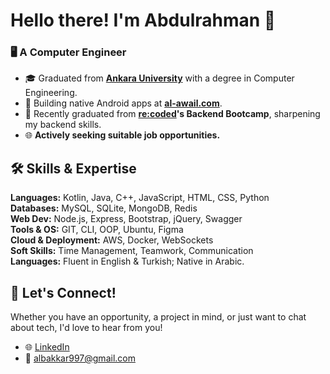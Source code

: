 # Hello there! I'm Abdulrahman 👋

### 🖥️ A Computer Engineer

- 🎓 Graduated from **[Ankara University](https://www.ankara.edu.tr/en/)** with a degree in Computer Engineering.
- 📱 Building native Android apps at **[al-awail.com](https://www.al-awail.com)**.
- 🚀 Recently graduated from **[re:coded](https://www.re-coded.com/)'s Backend Bootcamp**, sharpening my backend skills.
- 🌐 **Actively seeking suitable job opportunities.**

## 🛠️ Skills & Expertise

**Languages:** Kotlin, Java, C++, JavaScript, HTML, CSS, Python  
**Databases:** MySQL, SQLite, MongoDB, Redis  
**Web Dev:** Node.js, Express, Bootstrap, jQuery, Swagger  
**Tools & OS:** GIT, CLI, OOP, Ubuntu, Figma  
**Cloud & Deployment:** AWS, Docker, WebSockets  
**Soft Skills:** Time Management, Teamwork, Communication  
**Languages:** Fluent in English & Turkish; Native in Arabic.

## 🤝 Let's Connect!
Whether you have an opportunity, a project in mind, or just want to chat about tech, I'd love to hear from you!

- 🌐 [LinkedIn](https://www.linkedin.com/in/abdulrahman-albakkar-836175165/)
- 📧 albakkar997@gmail.com
